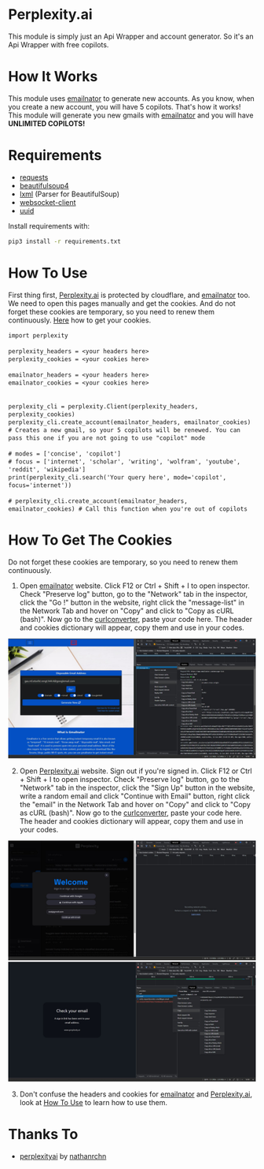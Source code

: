 # Perplexity.ai
This module is simply just an Api Wrapper and account generator. So it's an Api Wrapper with free copilots.

# How It Works
This module uses [emailnator](https://emailnator.com/) to generate new accounts. As you know, when you create a new account, you will have 5 copilots. That's how it works! This module will generate you new gmails with [emailnator](https://emailnator.com/) and you will have **UNLIMITED COPILOTS!**

# Requirements
* [requests](https://pypi.org/project/requests/)
* [beautifulsoup4](https://pypi.org/project/beautifulsoup4/)
* [lxml](https://pypi.org/project/lxml/) (Parser for BeautifulSoup)
* [websocket-client](https://pypi.org/project/websocket-client/)
* [uuid](https://pypi.org/project/uuid/)

Install requirements with:
```sh
pip3 install -r requirements.txt
```


# How To Use
First thing first, [Perplexity.ai](https://perplexity.ai/) is protected by cloudflare, and [emailnator](https://emailnator.com/) too. We need to open this pages manually and get the cookies. And do not forget these cookies are temporary, so you need to renew them continuously. [Here](#how-to-get-the-cookies) how to get your cookies.

```python3
import perplexity

perplexity_headers = <your headers here>
perplexity_cookies = <your cookies here>

emailnator_headers = <your headers here>
emailnator_cookies = <your cookies here>


perplexity_cli = perplexity.Client(perplexity_headers, perplexity_cookies)
perplexity_cli.create_account(emailnator_headers, emailnator_cookies) # Creates a new gmail, so your 5 copilots will be renewed. You can pass this one if you are not going to use "copilot" mode

# modes = ['concise', 'copilot']
# focus = ['internet', 'scholar', 'writing', 'wolfram', 'youtube', 'reddit', 'wikipedia']
print(perplexity_cli.search('Your query here', mode='copilot', focus='internet'))

# perplexity_cli.create_account(emailnator_headers, emailnator_cookies) # Call this function when you're out of copilots
```

# How To Get The Cookies
Do not forget these cookies are temporary, so you need to renew them continuously.

1. Open [emailnator](https://emailnator.com/) website. Click F12 or Ctrl + Shift + I to open inspector. Check "Preserve log" button, go to the "Network" tab in the inspector, click the "Go !" button in the website, right click the "message-list" in the Network Tab and hover on "Copy" and click to "Copy as cURL (bash)". Now go to the [curlconverter](https://curlconverter.com/python/), paste your code here. The header and cookies dictionary will appear, copy them and use in your codes.

<img src="images/emailnator.jpg">


2. Open [Perplexity.ai](https://perplexity.ai/) website. Sign out if you're signed in. Click F12 or Ctrl + Shift + I to open inspector. Check "Preserve log" button, go to the "Network" tab in the inspector, click the "Sign Up" button in the website, write a random email and click "Continue with Email" button, right click the "email" in the Network Tab and hover on "Copy" and click to "Copy as cURL (bash)". Now go to the [curlconverter](https://curlconverter.com/python/), paste your code here. The header and cookies dictionary will appear, copy them and use in your codes.

<img src="images/perplexity1.jpg">
<img src="images/perplexity2.jpg">

3. Don't confuse the headers and cookies for [emailnator](https://emailnator.com/) and [Perplexity.ai](https://perplexity.ai/), look at [How To Use](#how-to-use) to learn how to use them.


# Thanks To
* [perplexityai](https://github.com/nathanrchn/perplexityai) by [nathanrchn](https://github.com/nathanrchn)
